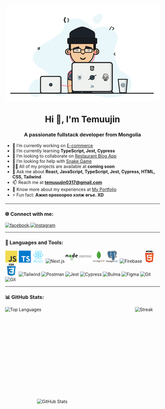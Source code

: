 <img src="https://raw.githubusercontent.com/imakshath/imakshath/master/1%20IRGHmiGsa16stedQvIaZfw.gif" width="1000" alt="coding" style="border-radius: 15px"/>

<h1 align="center">Hi 👋, I'm Temuujin</h1>
<h3 align="center">A passionate fullstack developer from Mongolia</h3>

- 🔭 I’m currently working on [E-commerce](https://e-commerceee-web.vercel.app)
- 🌱 I’m currently learning **TypeScript, Jest, Cypress**
- 👯 I’m looking to collaborate on [Restaurant Blog App](https://amidos.vercel.app)
- 🤝 I’m looking for help with [Snake Game](https://tommys-snake.vercel.app)
- 👨‍💻 All of my projects are available at **coming soon**
- 💬 Ask me about **React, JavaScript, TypeScript, Jest, Cypress, HTML, CSS, Tailwind**
- 📫 Reach me at **temuuujin0317@gmail.com**
- 📄 Know more about my experiences at [My Portfolio](https://sagar-portfolio-gamma-fawn.vercel.app)
- ⚡ Fun fact: **Ажил орохоороо хэлж өгье. XD**

---

### 🌐 Connect with me:
<p align="left">
  <a href="https://www.facebook.com/profile.php?id=100042096495242" target="blank">
    <img align="center" src="https://raw.githubusercontent.com/rahuldkjain/github-profile-readme-generator/master/src/images/icons/Social/facebook.svg" alt="facebook" height="30" width="40" />
  </a>
  <a href="https://instagram.com/temuuzhin_nn" target="blank">
    <img align="center" src="https://raw.githubusercontent.com/rahuldkjain/github-profile-readme-generator/master/src/images/icons/Social/instagram.svg" alt="instagram" height="30" width="40" />
  </a>
</p>

---

### 🧰 Languages and Tools:

<p align="left">
  <img src="https://raw.githubusercontent.com/devicons/devicon/master/icons/javascript/javascript-original.svg" alt="JavaScript" width="40" height="40"/>
  <img src="https://raw.githubusercontent.com/devicons/devicon/master/icons/typescript/typescript-original.svg" alt="TypeScript" width="40" height="40"/>
  <img src="https://raw.githubusercontent.com/devicons/devicon/master/icons/react/react-original-wordmark.svg" alt="React" width="40" height="40"/>
  <img src="https://cdn.worldvectorlogo.com/logos/nextjs-2.svg" alt="Next.js" width="40" height="40"/>
  <img src="https://raw.githubusercontent.com/devicons/devicon/master/icons/nodejs/nodejs-original-wordmark.svg" alt="Node.js" width="40" height="40"/>
  <img src="https://raw.githubusercontent.com/devicons/devicon/master/icons/express/express-original-wordmark.svg" alt="Express" width="40" height="40"/>
  <img src="https://raw.githubusercontent.com/devicons/devicon/master/icons/mongodb/mongodb-original-wordmark.svg" alt="MongoDB" width="40" height="40"/>
  <img src="https://raw.githubusercontent.com/devicons/devicon/master/icons/postgresql/postgresql-original-wordmark.svg" alt="PostgreSQL" width="40" height="40"/>
  <img src="https://www.vectorlogo.zone/logos/firebase/firebase-icon.svg" alt="Firebase" width="40" height="40"/>
  <img src="https://raw.githubusercontent.com/devicons/devicon/master/icons/html5/html5-original-wordmark.svg" alt="HTML" width="40" height="40"/>
  <img src="https://raw.githubusercontent.com/devicons/devicon/master/icons/css3/css3-original-wordmark.svg" alt="CSS" width="40" height="40"/>
  <img src="https://www.vectorlogo.zone/logos/tailwindcss/tailwindcss-icon.svg" alt="Tailwind" width="40" height="40"/>
  <img src="https://www.vectorlogo.zone/logos/getpostman/getpostman-icon.svg" alt="Postman" width="40" height="40"/>
  <img src="https://www.vectorlogo.zone/logos/jestjsio/jestjsio-icon.svg" alt="Jest" width="40" height="40"/>
  <img src="https://raw.githubusercontent.com/simple-icons/simple-icons/develop/icons/cypress.svg" alt="Cypress" width="40" height="40"/>
  <img src="https://raw.githubusercontent.com/gilbarbara/logos/main/logos/bulma.svg" alt="Bulma" width="40" height="40"/>
  <img src="https://www.vectorlogo.zone/logos/figma/figma-icon.svg" alt="Figma" width="40" height="40"/>
  <img src="https://www.vectorlogo.zone/logos/git-scm/git-scm-icon.svg" alt="Git" width="40" height="40"/>
    <img src="https://www.vectorlogo.zone/logos/git-scm/git-scm-icon.svg" alt="Git" width="40" height="40"/>

</p>

---

### 📊 GitHub Stats:

<p>
  <img align="left" src="https://github-readme-stats.vercel.app/api/top-langs?username=Tommy9901&show_icons=true&locale=en&layout=compact" width="400" height="300" alt="Top Languages" />
</p>

<p>
  <img align="right" src="https://github-readme-stats.vercel.app/api?username=Tommy9901&show_icons=true&locale=en" width="400" height="300" alt="GitHub Stats" />
</p>

<p align="center">
  <img src="https://github-readme-streak-stats.herokuapp.com/?user=Tommy9901" alt="Streak" width="1000" />
</p>
